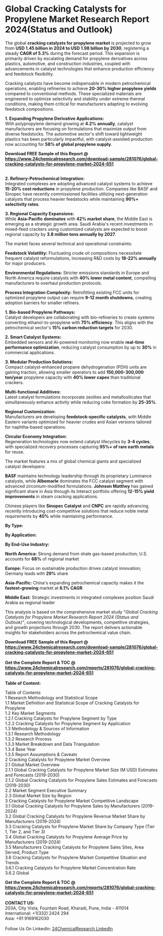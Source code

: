 <h1>Global Cracking Catalysts for Propylene Market Research Report 2024(Status and Outlook)</h1><p>The global <strong>cracking catalysts for propylene market</strong> is projected to grow from <strong>USD 1.45 billion in 2024 to USD 1.98 billion by 2030</strong>, registering a steady <strong>CAGR of 5.3%</strong> during the forecast period. This expansion is primarily driven by escalating demand for propylene derivatives across plastics, automotive, and construction industries, coupled with advancements in catalyst technologies that enhance production efficiency and feedstock flexibility.</p><p>Cracking catalysts have become indispensable in modern petrochemical operations, enabling refineries to achieve <strong>20-30% higher propylene yields</strong> compared to conventional methods. These specialized materials are engineered to optimize selectivity and stability under extreme thermal conditions, making them critical for manufacturers adapting to evolving feedstock compositions.</p><p><strong>1. Expanding Propylene Derivative Applications:</strong><br>
With polypropylene demand growing at <strong>4.2% annually</strong>, catalyst manufacturers are focusing on formulations that maximize output from diverse feedstocks. The automotive sector's shift toward lightweight plastics has been particularly impactful, with catalyst-assisted production now accounting for <strong>58% of global propylene supply</strong>.</p><div><b>Download FREE Sample of this Report @ 
            <a href="https://www.24chemicalresearch.com/download-sample/281076/global-cracking-catalysts-for-propylene-market-2024-651">
            https://www.24chemicalresearch.com/download-sample/281076/global-cracking-catalysts-for-propylene-market-2024-651</a></b></div><br><p><strong>2. Refinery-Petrochemical Integration:</strong><br>
Integrated complexes are adopting advanced catalyst systems to achieve <strong>15-20% cost reductions</strong> in propylene production. Companies like BASF and Sinopec have recently commissioned facilities utilizing next-generation catalysts that process heavier feedstocks while maintaining <strong>90%+ selectivity rates</strong>.</p><p><strong>3. Regional Capacity Expansions:</strong><br>
While <strong>Asia-Pacific dominates</strong> with <strong>42% market share</strong>, the Middle East is emerging as a strategic growth area. Saudi Arabia's recent investments in mixed-feed crackers using customized catalysts are expected to boost regional capacity by <strong>3.8 million tons annually by 2027</strong>.</p><p>The market faces several technical and operational constraints:</p><p><strong>Feedstock Volatility:</strong> Fluctuating crude oil compositions necessitate frequent catalyst reformulations, increasing R&amp;D costs by <strong>18-22% annually</strong> for major producers.</p><p><strong>Environmental Regulations:</strong> Stricter emissions standards in Europe and North America require catalysts with <strong>40% lower metal content</strong>, compelling manufacturers to overhaul production protocols.</p><p><strong>Process Integration Complexity:</strong> Retrofitting existing FCC units for optimized propylene output can require <strong>9-12 month shutdowns</strong>, creating adoption barriers for smaller refiners.</p><p><strong>1. Bio-based Propylene Pathways:</strong><br>
Catalyst developers are collaborating with bio-refineries to create systems converting ethanol-to-propylene with <strong>75% efficiency</strong>. This aligns with the petrochemical sector's <strong>15% carbon reduction targets</strong> for 2030.</p><p><strong>2. Smart Catalyst Systems:</strong><br>
Embedded sensors and AI-powered monitoring now enable <strong>real-time performance optimization</strong>, reducing catalyst consumption by up to <strong>30%</strong> in commercial applications.</p><p><strong>3. Modular Production Solutions:</strong><br>
Compact catalyst-enhanced propane dehydrogenation (PDH) units are gaining traction, allowing smaller operators to add <strong>150,000-300,000 ton/year</strong> propylene capacity with <strong>40% lower capex</strong> than traditional crackers.</p><p><strong>Multi-functional Additives:</strong><br>
	Latest catalyst formulations incorporate zeolites and metallosilicates that simultaneously enhance activity while reducing coke formation by <strong>25-35%</strong>.</p><p><strong>Regional Customization:</strong><br>
	Manufacturers are developing <strong>feedstock-specific catalysts</strong>, with Middle Eastern variants optimized for heavier crudes and Asian versions tailored for naphtha-based operations.</p><p><strong>Circular Economy Integration:</strong><br>
	Regeneration technologies now extend catalyst lifecycles by <strong>3-4 cycles</strong>, with specialized recovery processes capturing <strong>95%+ of rare earth metals</strong> for reuse.</p><p>The market features a mix of global chemical giants and specialized catalyst developers:</p><p><strong>BASF</strong> maintains technology leadership through its proprietary Luminance catalysts, while <strong>Albemarle</strong> dominates the FCC catalyst segment with advanced zirconium-modified formulations. <strong>Johnson Matthey</strong> has gained significant share in Asia through its Interact portfolio offering <strong>12-15% yield improvements</strong> in steam cracking applications.</p><p>Chinese players like <strong>Sinopec Catalyst</strong> and <strong>CNPC</strong> are rapidly advancing, recently introducing cost-competitive solutions that reduce noble metal requirements by <strong>40%</strong> while maintaining performance.</p><p><strong>By Type:</strong></p><p><strong>By Application:</strong></p><p><strong>By End-Use Industry:</strong></p><p><strong>North America:</strong> Strong demand from shale gas-based production; U.S. accounts for <strong>68%</strong> of regional market</p><p><strong>Europe:</strong> Focus on sustainable production drives catalyst innovation; Germany leads with <strong>29%</strong> share</p><p><strong>Asia-Pacific:</strong> China's expanding petrochemical capacity makes it the <strong>fastest-growing</strong> market at <strong>6.1% CAGR</strong></p><p><strong>Middle East:</strong> Strategic investments in integrated complexes position Saudi Arabia as regional leader</p><p>This analysis is based on the comprehensive market study <em>"Global Cracking Catalysts for Propylene Market Research Report 2024 (Status and Outlook)"</em>, covering technological developments, competitive strategies, and growth projections through 2030. The report delivers actionable insights for stakeholders across the petrochemical value chain.</p><div><b>Download FREE Sample of this Report @ 
            <a href="https://www.24chemicalresearch.com/download-sample/281076/global-cracking-catalysts-for-propylene-market-2024-651">
            https://www.24chemicalresearch.com/download-sample/281076/global-cracking-catalysts-for-propylene-market-2024-651</a></b></div><br><div><b>Get the Complete Report & TOC @ 
            <a href="https://www.24chemicalresearch.com/reports/281076/global-cracking-catalysts-for-propylene-market-2024-651">
            https://www.24chemicalresearch.com/reports/281076/global-cracking-catalysts-for-propylene-market-2024-651</a></b></div><br>
            <b>Table of Content:</b><p>Table of Contents<br />
 1 Research Methodology and Statistical Scope<br />
 1.1 Market Definition and Statistical Scope of Cracking Catalysts for Propylene<br />
 1.2 Key Market Segments<br />
 1.2.1 Cracking Catalysts for Propylene Segment by Type<br />
 1.2.2 Cracking Catalysts for Propylene Segment by Application<br />
 1.3 Methodology & Sources of Information<br />
 1.3.1 Research Methodology<br />
 1.3.2 Research Process<br />
 1.3.3 Market Breakdown and Data Triangulation<br />
 1.3.4 Base Year<br />
 1.3.5 Report Assumptions & Caveats<br />
 2 Cracking Catalysts for Propylene Market Overview<br />
 2.1 Global Market Overview<br />
 2.1.1 Global Cracking Catalysts for Propylene Market Size (M USD) Estimates and Forecasts (2019-2030)<br />
 2.1.2 Global Cracking Catalysts for Propylene Sales Estimates and Forecasts (2019-2030)<br />
 2.2 Market Segment Executive Summary<br />
 2.3 Global Market Size by Region<br />
 3 Cracking Catalysts for Propylene Market Competitive Landscape<br />
 3.1 Global Cracking Catalysts for Propylene Sales by Manufacturers (2019-2024)<br />
 3.2 Global Cracking Catalysts for Propylene Revenue Market Share by Manufacturers (2019-2024)<br />
 3.3 Cracking Catalysts for Propylene Market Share by Company Type (Tier 1, Tier 2, and Tier 3)<br />
 3.4 Global Cracking Catalysts for Propylene Average Price by Manufacturers (2019-2024)<br />
 3.5 Manufacturers Cracking Catalysts for Propylene Sales Sites, Area Served, Product Type<br />
 3.6 Cracking Catalysts for Propylene Market Competitive Situation and Trends<br />
 3.6.1 Cracking Catalysts for Propylene Market Concentration Rate<br />
 3.6.2 Global </p><div><b>Get the Complete Report & TOC @ 
            <a href="https://www.24chemicalresearch.com/reports/281076/global-cracking-catalysts-for-propylene-market-2024-651">
            https://www.24chemicalresearch.com/reports/281076/global-cracking-catalysts-for-propylene-market-2024-651</a></b></div><br><b>CONTACT US:</b><br>
            203A, City Vista, Fountain Road, Kharadi, Pune, India - 411014<br>
            International: +1(332) 2424 294<br>
            Asia: +91 9169162030 <br><br>
            Follow Us On LinkedIn: <a href="https://www.linkedin.com/company/24chemicalresearch/">24ChemicalResearch LinkedIn</a>